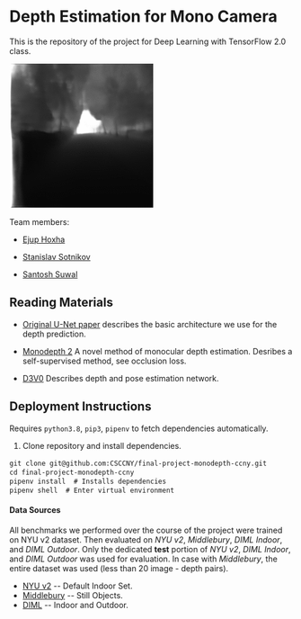 # Depth Estimation for Mono Camera
This is the repository of the project for Deep Learning with TensorFlow 2.0 class.

![Alt Text](https://github.com/CSCCNY/final-project-monodepth-ccny/blob/main/results_unet128.gif)

Team members:

- [Ejup Hoxha](https://github.com/ehoxha91)

- [Stanislav Sotnikov](https://github.com/stansotn)

- [Santosh Suwal]( )


## Reading Materials ##

- [Original U-Net paper](https://arxiv.org/pdf/1505.04597.pdf) describes the basic architecture we use for 
  the depth prediction.
    
- [Monodepth 2](https://arxiv.org/pdf/1806.01260.pdf) A novel method of monocular depth estimation.
Desribes a self-supervised method, see occlusion loss.
  
- [D3V0](https://arxiv.org/pdf/2003.01060.pdf) Describes depth and pose estimation network.


## Deployment Instructions ##

Requires `python3.8`, `pip3`, `pipenv` to fetch dependencies automatically.

1. Clone repository and install dependencies.
```shell
git clone git@github.com:CSCCNY/final-project-monodepth-ccny.git
cd final-project-monodepth-ccny
pipenv install  # Installs dependencies
pipenv shell  # Enter virtual environment
```

#### Data Sources ####

All benchmarks we performed over the course of the project were trained on NYU v2 dataset.
Then evaluated on *NYU v2*, *Middlebury*, *DIML Indoor*, and *DIML Outdoor*. 
Only the dedicated **test** portion of *NYU v2*, *DIML Indoor*, and *DIML Outdoor* was used for evaluation.
In case with *Middlebury*, the entire dataset was used (less than 20 image - depth pairs).

 - [NYU v2](https://cs.nyu.edu/~silberman/datasets/nyu_depth_v2.html) -- Default Indoor Set.
 - [Middlebury](https://vision.middlebury.edu/stereo/data/) -- Still Objects.
 - [DIML](https://dimlrgbd.github.io) -- Indoor and Outdoor.
